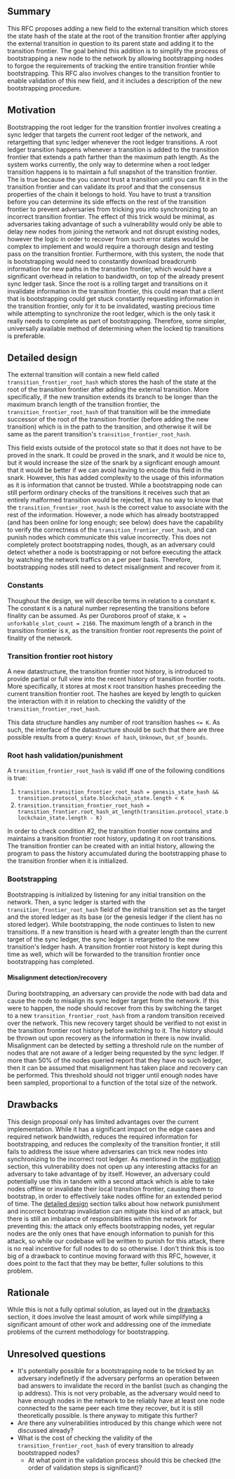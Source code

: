 ## Summary
[summary]: #summary

This RFC proposes adding a new field to the external transition which stores the state hash of the state at the root of the transition frontier after applying the external transition in question to its parent state and adding it to the transition frontier. The goal behind this addition is to simplify the process of bootstrapping a new node to the network by allowing bootstrapping nodes to forgoe the requirements of tracking the entire transition frontier while bootstrapping. This RFC also involves changes to the transition frontier to enable validation of this new field, and it includes a description of the new bootstrapping procedure.


## Motivation
[motivation]: #motivation

Bootstrapping the root ledger for the transition frontier involves creating a sync ledger that targets the current root ledger of the network, and retargetting that sync ledger whenever the root ledger transitions. A root ledger transition happens whenever a transition is added to the transition frontier that extends a path farther than the maximum path length. As the system works currently, the only way to determine when a root ledger transition happens is to maintain a full snapshot of the transition frontier. The is true because the you cannot trust a transition until you can fit it in the transition frontier and can validate its proof and that the consensus properties of the chain it belongs to hold. You have to trust a transition before you can determine its side effects on the rest of the transition frontier to prevent adversaries from tricking you into synchronizing to an incorrect transition frontier. The effect of this trick would be minimal, as adversaries taking advantage of such a vulnerability would only be able to delay new nodes from joining the network and not disrupt existing nodes, however the logic in order to recover from such error states would be complex to implement and would require a thorough design and testing pass on the transition frontier. Furthermore, with this system, the node that is bootstrapping would need to constantly download breadcrumb information for new paths in the transition frontier, which would have a significant overhead in relation to bandwidth, on top of the already present sync ledger task. Since the root is a rolling target and transitions on it invalidate information in the transition frontier, this could mean that a client that is bootstrapping could get stuck constantly requesting information in the transition frontier, only for it to be invalidated, wasting precious time while attempting to synchronize the root ledger, which is the only task it really needs to complete as part of bootstrapping. Therefore, some simpler, universally available method of determining when the locked tip transitions is preferable.

## Detailed design
[detailed-design]: #detailed-design

The external transition will contain a new field called `transition_frontier_root_hash` which stores the hash of the state at the root of the transition frontier after adding the external transition. More specifically, if the new transition extends its branch to be longer than the maximum branch length of the transition frontier, the `transition_frontier_root_hash` of that transition will be the immediate successor of the root of the transition frontier (before adding the new transition) which is in the path to the transition, and otherwise it will be same as the parent transition's `transition_frontier_root_hash`.

This field exists outside of the protocol state so that it does not have to be proved in the snark. It could be proved in the snark, and it would be nice to, but it would increase the size of the snark by a signficant enough amount that it would be better if we can avoid having to encode this field in the snark. However, this has added complexity to the usage of this information as it is information that cannot be trusted. While a bootstrapping node can still perform ordinary checks of the transitions it receives such that an entirely malformed transition would be rejected, it has no way to know that the `transition_frontier_root_hash` is the correct value to associate with the rest of the information. However, a node which has already bootstrapped (and has been online for long enough; see below) does have the capability to verify the correctness of the `transition_frontier_root_hash`, and can punish nodes which communicate this value incorrectly. This does not completely protect bootstrapping nodes, though, as an adversary could detect whether a node is bootstrapping or not before executing the attack by watching the network traffics on a per peer basis. Therefore, bootstrapping nodes still need to detect misalignment and recover from it.

### Constants

Thoughout the design, we will describe terms in relation to a constant `K`. The constant `K` is a natural number representing the transitions before finality can be assumed. As per Ouroboros proof of stake, `K = unforkable_slot_count = 2160`. The maximum length of a branch in the transition frontier is `K`, as the transition frontier root represents the point of finality of the network.

### Transition frontier root history

A new datastructure, the transition frontier root history, is introduced to provide partial or full view into the recent history of transition frontier roots. More specifically, it stores at most `K` root transition hashes preceeding the current transition frontier root. The hashes are keyed by length to quicken the interaction with it in relation to checking the validity of the `transition_frontier_root_hash`.

This data structure handles any number of root transition hashes `<= K`. As such, the interface of the datastructure should be such that there are three possible results from a query: `Known of hash`, `Unknown`, `Out_of_bounds`.

### Root hash validation/punishment
[detailed-design-root-hash-validation-punishment]: #detailed-design-root-hash-validation-punishment

A `transition_frontier_root_hash` is valid iff one of the following conditions is true:
1. `transition.transition_frontier_root_hash = genesis_state_hash && transition.protocol_state.blockchain_state.length < K`
2. `transition.transition_frontier_root_hash = transition_frontier.root_hash_at_length(transition.protocol_state.blockchain_state.length - K)`

In order to check condition #2, the transition frontier now contains and maintains a transition frontier root history, updating it on root transitions. The transition frontier can be created with an initial history, allowing the program to pass the history accumulated during the bootstrapping phase to the transition frontier when it is initialized.

### Bootstrapping
[detailed-design-bootstrapping]: #detailed-design-bootstrapping

Bootstrapping is initialized by listening for any initial transition on the network. Then, a sync ledger is started with the `transition_frontier_root_hash` field of the initial transition set as the target and the stored ledger as its base (or the genesis ledger if the client has no stored ledger). While bootstrapping, the node continues to listen to new transitions. If a new transition is heard with a greater length than the current target of the sync ledger, the sync ledger is retargetted to the new transition's ledger hash. A transition frontier root history is kept during this time as well, which will be forwarded to the transition frontier once bootstrapping has completed.

#### Misalignment detection/recovery
[detailed-design-bootstrapping-misalignment-detection-recovery]: #detailed-design-bootstrapping-misalignment-detection-recovery

During bootstrapping, an adversary can provide the node with bad data and cause the node to misalign its sync ledger target from the network. If this were to happen, the node should recover from this by switching the target to a new `transition_frontier_root_hash` from a random transition received over the network. This new recovery target should be verified to not exist in the transition frontier root history before switching to it. The history should be thrown out upon recovery as the information in there is now invalid. Misalignment can be detected by setting a threshold rule on the number of nodes that are not aware of a ledger being requested by the sync ledger. If more than 50% of the nodes queried report that they have no such ledger, then it can be assumed that misalignment has taken place and recovery can be performed. This threshold should not trigger until enough nodes have been sampled, proportional to a function of the total size of the network.

## Drawbacks
[drawbacks]: #drawbacks

This design proposal only has limited advantages over the current implementation. While it has a significant impact on the edge cases and required network bandwidth, reduces the required information for bootstrapping, and reduces the complexity of the transition frontier, it still fails to address the issue where adversaries can trick new nodes into synchronizing to the incorrect root ledger. As mentioned in the [motivation](#motivation) section, this vulnerability does not open up any interesting attacks for an adversary to take advantage of by itself. However, an adversary could potentially use this in tandem with a second attack which is able to take nodes offline or invalidate their local transition frontier, causing them to bootstrap, in order to effectively take nodes offline for an extended period of time. The [detailed design](#detailed-design) section talks about how network punishment and incorrect bootstrap invalidation can mitigate this kind of an attack, but there is still an imbalance of responsiblities within the network for preventing this: the attack only effects bootstrapping nodes, yet regular nodes are the only ones that have enough information to punish for this attack, so while our codebase will be written to punish for this attack, there is no real incentive for full nodes to do so otherwise. I don't think this is too big of a drawback to continue moving forward with this RFC, however, it does point to the fact that they may be better, fuller solutions to this problem.

## Rationale
[rationale]: #rationale

While this is not a fully optimal solution, as layed out in the [drawbacks](#drawbacks) section, it does involve the least amount of work while simplifying a significant amount of other work and addressing one of the immediate problems of the current methodology for bootstrapping.

## Unresolved questions
[unresolved-questions]: #unresolved-questions

- It's potentially possible for a bootstrapping node to be tricked by an adversary indefinetly if the adversary performs an operation between bad answers to invalidate the record in the banlist (such as changing the ip address). This is not very probable, as the adversary would need to have enough nodes in the network to be reliably have at least one node connected to the same peer each time they recover, but it is still theoretically possible. Is there anyway to mitigate this further?
- Are there any vulnerabilities introduced by this change which were not discussed already?
- What is the cost of checking the validity of the `transition_frontier_root_hash` of every transition to already bootstrapped nodes?
  - At what point in the validation process should this be checked (the order of validation steps is significant)?

